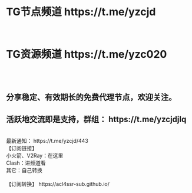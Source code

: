 </br>
<h1 strong>TG节点频道<a> https://t.me/yzcjd </h1></br>
<h1 strong>TG资源频道<a> https://t.me/yzc020 </h1></br>
</br>
<h2>分享稳定、有效期长的免费代理节点，欢迎关注。</h2>
<h2>活跃地交流即是支持，群组： https://t.me/yzcjdjlq </h2>
<br>
最新通知： https://t.me/yzcjd/443
<br>
【订阅链接】 <br>
小火箭、V2Ray：在这里 <br>
Clash：进频道看 <br>
其它：自己转换 <br>
<br>
【订阅转换】 https://acl4ssr-sub.github.io/
